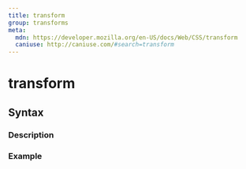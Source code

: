 ```yaml
---
title: transform
group: transforms
meta:
  mdn: https://developer.mozilla.org/en-US/docs/Web/CSS/transform
  caniuse: http://caniuse.com/#search=transform
---
```


# transform
<!--- Introduction for transform, keep it brief and set the overall context -->

## Syntax
<!--- Introduce the various syntax for transform -->

### Description
<!--- For each major section of syntax, provide a description explaining its usage further -->

### Example
<!--- Provide code examples for the syntax block you're currently describing -->